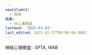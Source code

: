 ```yaml
---
newColumn3:
  - 両側
病巣:
  - 中心溝周囲
lastmod: '2025-03-03'
last_edited: 2025-02-27T00:00:00.000Z
---
```


神経心理検査:: SPTA, WAB
